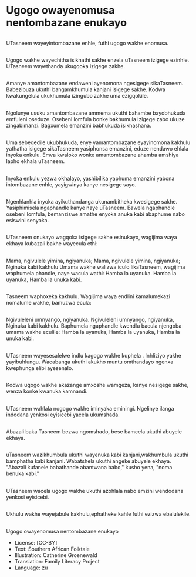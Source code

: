 # Ugogo owayenomusa nentombazane enukayo

##
UTasneem wayeyintombazane
enhle, futhi ugogo wakhe enomusa.

##
Ugogo wakhe wayechitha isikhathi
sakhe enzela uTasneem izigege
ezinhle. UTasneem wayethanda
ukugqoka izigege zakhe.

##
Amanye amantombazane endaweni
ayenomona ngesigege
sikaTasneem. Babezibuza ukuthi
bangamkhumula kanjani isigege
sakhe. Kodwa kwakungelula
ukukhumula izingubo zakhe uma
ezigqokile.

##
Ngolunye usuku amantombazane
ammema ukuthi bahambe
bayobhukuda emfuleni oseduze.
Osebeni lomfula bonke bakhumula
izigege zabo ukuze zingabimanzi.
Bagxumela emanzini babhukuda
isikhashana.

##
Uma sebeqedile ukubhukuda, enye
yamantombazane eyayinomona
kakhulu yathatha isigege
sikaTasneem yasiphonsa emanzini,
eduze nendawo ehlala inyoka
enkulu. Emva kwaloko wonke
amantombazane ahamba amshiya
lapho ekhala uTasneem.

##
Inyoka enkulu yezwa okhalayo,
yashibilika yaphuma emanzini
yabona intombazane enhle,
yayigwinya kanye nesigege sayo.

##
Ngenhlanhla inyoka
ayikuthandanga ukunambitheka
kwesigege sakhe. Yasiphimisela
ngaphandle kanye naye uTasneem.
Bawela ngaphandle osebeni
lomfula, bemanziswe amathe
enyoka anuka kabi abaphume nabo
esiswini senyoka.

##
UTasneem onukayo wagqoka
isigege sakhe esinukayo, wagijima
waya ekhaya kubazali bakhe
wayecula ethi:

##
Mama, ngivulele yimina, ngiyanuka;
Mama, ngivulele yimina, ngiyanuka;
Nginuka kabi kakhulu
Umama wakhe walizwa iculo likaTasneem, wagijima waphumela
phandle, naye wacula wathi:
Hamba la uyanuka.
Hamba la uyanuka,
Hamba la unuka kabi.

##
Tasneem waphoxeka kakhulu.
Wagijima waya endlini
kamalumekazi nomalume wakhe,
bamuzwa ecula:

##
Ngivuleleni umnyango, ngiyanuka.
Ngivuleleni umnyango, ngiyanuka,
Nginuka kabi kakhulu.
Baphumela ngaphandle kwendlu bacula njengoba umama wakhe
eculile:
Hamba la uyanuka,
Hamba la uyanuka,
Hamba la unuka kabi.

##
UTasneem wayesesalelwe indlu
kagogo wakhe kuphela . Inhliziyo
yakhe yayibuhlungu. Wacabanga
ukuthi akukho muntu omthandayo
ngenxa kwephunga elibi ayesenalo.

##
Kodwa ugogo wakhe akazange
amxoshe wamgeza, kanye nesigege
sakhe, wenza konke kwanuka
kamnandi.

##
UTasneem wahlala nogogo wakhe
iminyaka eminingi. Ngelinye ilanga
indodana yenkosi eyisicebi yacela
ukumshada.

##
Abazali baka Tasneem bezwa
ngomshado, bese bamcela ukuthi
abuyele ekhaya.

##
uTasneem wazikhumbula ukuthi
wayenuka kabi kanjani,wakhumbula
ukuthi bamphatha kabi kanjani.
Wabatshela ukuthi angeke abuyele
ekhaya.
"Abazali kufanele babathande
abantwana babo," kusho yena,
"noma benuka kabi."

##
UTasneem wacela ugogo wakhe
ukuthi azohlala nabo emzini
wendodana yenkosi eyisicebi.

##
Ukhulu wakhe wayejabule kakhulu,ephatheke kahle futhi ezizwa ebalulekile.

##
Ugogo owayenomusa
nentombazane enukayo
* License: [CC-BY]
* Text: Southern African Folktale
* Illustration: Catherine Groenewald
* Translation: Family Literacy Project
* Language: zu
